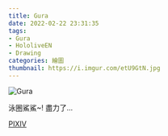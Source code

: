```yaml
---
title: Gura
date: 2022-02-22 23:31:35
tags: 
- Gura 
- HololiveEN 
- Drawing
categories: 繪圖
thumbnail: https://i.imgur.com/etU9GtN.jpg
---
```

![Gura](https://i.imgur.com/etU9GtN.jpg)

泳圈鯊鯊~!
盡力了...

[PIXIV](https://www.pixiv.net/artworks/85520786)